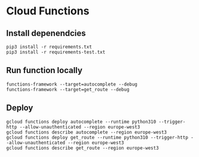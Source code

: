 # Cloud Functions

## Install depenendcies

```shell
pip3 install -r requirements.txt
pip3 install -r requirements-test.txt
```

## Run function locally

```shell
functions-framework --target=autocomplete --debug
functions-framework --target=get_route --debug
```

## Deploy

```shell
gcloud functions deploy autocomplete --runtime python310 --trigger-http --allow-unauthenticated --region europe-west3
gcloud functions describe autocomplete --region europe-west3
gcloud functions deploy get_route --runtime python310 --trigger-http --allow-unauthenticated --region europe-west3
gcloud functions describe get_route --region europe-west3
```
